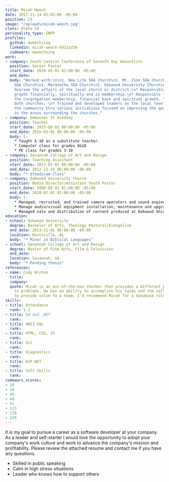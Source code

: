 ```yaml
---
title: Micah Weech
date: 2017-11-14 02:03:00 -06:00
position: 13
image: "/uploads/micah-weech.jpg"
class: Alpha C#
personality_type: INFP
profiles:
  github: mweechzing
  linkedin: micah-weech-b911a256
  codewars: mweechzing
work:
- company: South Central Conference of Seventh Day Adventists
  position: Senior Pastor
  start_date: 2010-05-01 01:00:00 -05:00
  end_date: 
  body: "Worked with:\n\n1. New Life SDA Church\n1. Mt. Zion SDA Church\n1. New Hope
    SDA Church\n1. Maranatha SDA Church\n1. Oakwood University Church\n\nDuties include:\n\n*
    Oversee the affairs of the local church or district.\n* Responsible for church
    growth financially, spiritually and in membership.\n* Responsible for growing
    the congregation membership, financial base and spiritual growth. \n* Renovated
    both churches. \n* Trained and developed leaders on the local level. \n* Supported
    the community thru various initiatives focused on improving the quality of life
    in the areas surrounding the churches."
- company: Emmanuel Jr Academy
  position: Teacher
  start_date: 2015-08-01 00:00:00 -05:00
  end_date: 2016-05-01 00:00:00 -05:00
  body: |-
    * Taught k-10 as a substitute teacher.
    * Computer class for grades 9&10
    * PE class for grades 3-10
- company: Savannah College of Art and Design
  position: Teaching Assistant
  start_date: 2012-01-01 00:00:00 -06:00
  end_date: 2012-12-31 00:00:00 -06:00
  body: "* Steadicam Class"
- company: Oakwood University Church
  position: Media Director/Assistant Youth Pastor
  start_date: 2008-08-01 01:00:00 -05:00
  end_date: 2010-07-01 01:00:00 -05:00
  body: |-
    * Managed, recruited, and trained camera operators and sound engineers for church productions.
    * Manage audio/visual equipment installation, maintenance and upgrades.
    * Managed sale and distribution of content produced at Oakwood University Church.
education:
- school: Oakwood University
  degree: Bachelor of Arts, Theology Pastoral/Evangelism
  end_date: 2013-11-01 00:00:00 -05:00
  location: Huntsville, AL
  body: "* Minor in Biblical Languages"
- school: Savannah College of Art and Design
  degree: Master of Fine Arts, Film & Television
  end_date: 
  location: Savannah, GA
  body: "* Pending thesis"
references:
- name: Cody Winton
  title: 
  company: 
  quote: Micah is an out-of-the-box thinker that provides a different perspective
    to problems. He has an ability to accomplish his tasks and the soft skills necessary
    to provide value to a team. I'd recommend Micah for a database role.
skills:
- title: Attendance
  rank: 1.1
- title: C# and .NET
  rank: 
- title: ANSI SQL
  rank: 
- title: HTML, CSS, JS
  rank: 
- title: Git
  rank: 
- title: Diagnostics
  rank: 
- title: ASP.NET
  rank: 
- title: Soft Skills
  rank: 
codewars_scores:
- 10
- 16
- 45
- 49
- 51
- 113
- 118
- 129
---
```


It is my goal to pursue a career as a software developer at your company. As a leader and self-starter I would love the opportunity to adopt your company's work culture and work to advance the company's mission and profitability. Please review the attached resume and contact me if you have any questions.

* Skilled in public speaking
* Calm in high stress situations
* Leader who knows how to support others